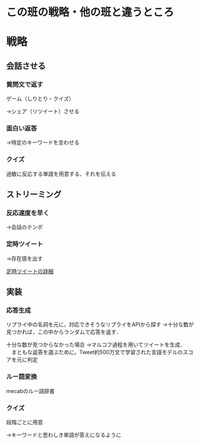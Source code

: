 # この班の戦略・他の班と違うところ

# 戦略

## 会話させる

### 質問文で返す
  ゲーム（しりとり・クイズ）

  →シェア（リツイート）させる

### 面白い返答
  
  →特定のキーワードを言わせる

### クイズ
  
  過敏に反応する単語を用意する、それを伝える

## ストリーミング

### 反応速度を早く

   →会話のテンポ

### 定時ツイート

   →存在感を出す

   [定時ツイートの詳細](/document/monologue.md)

## 実装

### 応答生成

   リプライ中の名詞を元に，対応できそうなリプライをAPIから探す
   →十分な数が見つかれば，この中からランダムで応答を返す．

   十分な数が見つからなかった場合
   →マルコフ過程を用いてツイートを生成．
   　まともな返答を選ぶために，Tweet約500万文で学習された言語モデルのスコアを元に判定

### ルー語変換

   mecabのルー語辞書

### クイズ

   段階ごとに用意
   
   →キーワードと思わしき単語が答えになるように
